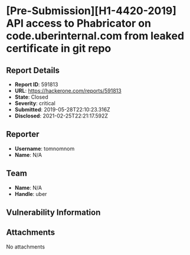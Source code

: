 # [Pre-Submission][H1-4420-2019] API access to Phabricator on code.uberinternal.com from leaked certificate in git repo

## Report Details
- **Report ID**: 591813
- **URL**: https://hackerone.com/reports/591813
- **State**: Closed
- **Severity**: critical
- **Submitted**: 2019-05-28T22:10:23.316Z
- **Disclosed**: 2021-02-25T22:21:17.592Z

## Reporter
- **Username**: tomnomnom
- **Name**: N/A

## Team
- **Name**: N/A
- **Handle**: uber

## Vulnerability Information


## Attachments
No attachments

